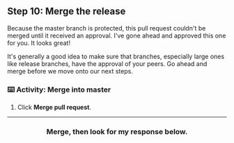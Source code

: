 ## Step 10: Merge the release

Because the master branch is protected, this pull request couldn't be merged until it received an approval. I've gone ahead and approved this one for you. It looks great!

It's generally a good idea to make sure that branches, especially large ones like release branches, have the approval of your peers. Go ahead and merge before we move onto our next steps.

### :keyboard: Activity: Merge into master

1. Click **Merge pull request**.

<hr>
<h3 align="center">Merge, then look for my response below.</h3>
